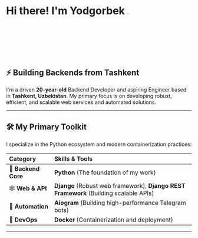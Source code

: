 # Hi there! I'm Yodgorbek <img src="https://media.giphy.com/media/hvRJCLFzcasrR4ia7z/giphy.gif" width="3%">

## ⚡️ Building Backends from Tashkent

I'm a driven **20-year-old** Backend Developer and aspiring Engineer based in **Tashkent, Uzbekistan**. My primary focus is on developing robust, efficient, and scalable web services and automated solutions.

---

## 🛠️ My Primary Toolkit

I specialize in the Python ecosystem and modern containerization practices:

| Category | Skills & Tools | 
| :--- | :--- | 
| 🐍 **Backend Core** | **Python** (The foundation of my work) | 
| 🕸️ **Web & API** | **Django** (Robust web framework), **Django REST Framework** (Building scalable APIs) | 
| 🤖 **Automation** | **Aiogram** (Building high-performance Telegram bots) | 
| 🐳 **DevOps** | **Docker** (Containerization and deployment) | 

---



